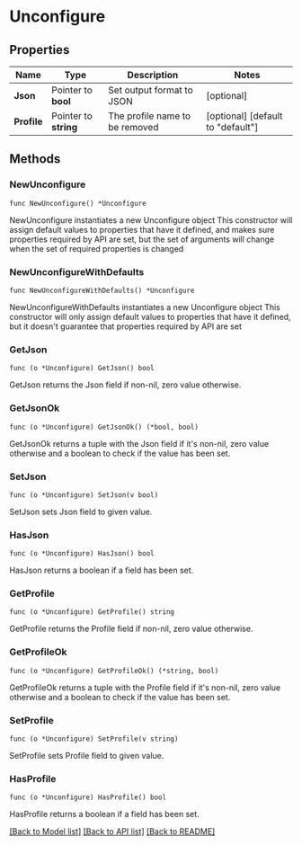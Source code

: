 # Unconfigure

## Properties

Name | Type | Description | Notes
------------ | ------------- | ------------- | -------------
**Json** | Pointer to **bool** | Set output format to JSON | [optional] 
**Profile** | Pointer to **string** | The profile name to be removed | [optional] [default to "default"]

## Methods

### NewUnconfigure

`func NewUnconfigure() *Unconfigure`

NewUnconfigure instantiates a new Unconfigure object
This constructor will assign default values to properties that have it defined,
and makes sure properties required by API are set, but the set of arguments
will change when the set of required properties is changed

### NewUnconfigureWithDefaults

`func NewUnconfigureWithDefaults() *Unconfigure`

NewUnconfigureWithDefaults instantiates a new Unconfigure object
This constructor will only assign default values to properties that have it defined,
but it doesn't guarantee that properties required by API are set

### GetJson

`func (o *Unconfigure) GetJson() bool`

GetJson returns the Json field if non-nil, zero value otherwise.

### GetJsonOk

`func (o *Unconfigure) GetJsonOk() (*bool, bool)`

GetJsonOk returns a tuple with the Json field if it's non-nil, zero value otherwise
and a boolean to check if the value has been set.

### SetJson

`func (o *Unconfigure) SetJson(v bool)`

SetJson sets Json field to given value.

### HasJson

`func (o *Unconfigure) HasJson() bool`

HasJson returns a boolean if a field has been set.

### GetProfile

`func (o *Unconfigure) GetProfile() string`

GetProfile returns the Profile field if non-nil, zero value otherwise.

### GetProfileOk

`func (o *Unconfigure) GetProfileOk() (*string, bool)`

GetProfileOk returns a tuple with the Profile field if it's non-nil, zero value otherwise
and a boolean to check if the value has been set.

### SetProfile

`func (o *Unconfigure) SetProfile(v string)`

SetProfile sets Profile field to given value.

### HasProfile

`func (o *Unconfigure) HasProfile() bool`

HasProfile returns a boolean if a field has been set.


[[Back to Model list]](../README.md#documentation-for-models) [[Back to API list]](../README.md#documentation-for-api-endpoints) [[Back to README]](../README.md)


